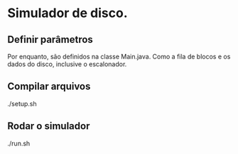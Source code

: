# Simulador de disco.

## Definir parâmetros

Por enquanto, são definidos na classe Main.java. Como a fila de 
blocos e os dados do disco, inclusive o escalonador.

## Compilar arquivos

./setup.sh


## Rodar o simulador

./run.sh
